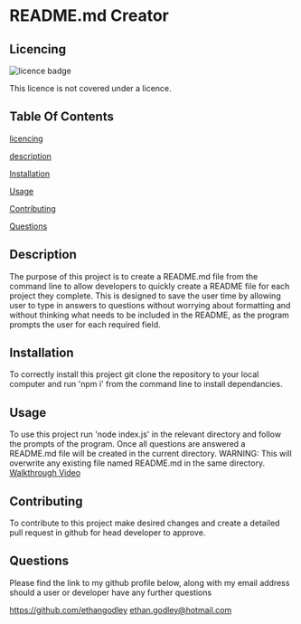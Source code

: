 # README.md Creator 

## Licencing
![licence badge](https://img.shields.io/badge/licence-none-brightgreen) 
 
This licence is not covered under a licence.

## Table Of Contents
[licencing](#Licencing) 

[description](#Description) 

[Installation](#Installation) 

[Usage](#Usage) 

[Contributing](#Contributing)  

[Questions](#Questions) 

## Description
The purpose of this project is to create a README.md file from the command line to allow developers to quickly create a README file
for each project they complete. This is designed to save the user time by allowing user to type in answers to questions without worrying about formatting
and without thinking what needs to be included in the README, as the program prompts the user for each required field.

## Installation
To correctly install this project git clone the repository to your local computer and run 'npm i' from the command line to install dependancies.

## Usage
To use this project run 'node index.js' in the relevant directory and follow the prompts of the program. Once all questions are answered a README.md file will be created in the current directory. WARNING: This will overwrite any existing file named README.md in the same directory.
[Walkthrough Video](https://drive.google.com/file/d/1qz26ALrhd1ntU9TbAWnAR7ZVtQoJIo5g/view?usp=sharing)

## Contributing 
To contribute to this project make desired changes and create a detailed pull request in github for head developer to approve. 
 
## Questions 
Please find the link to my github profile below, along with my email address should a user or developer have any further questions 

https://github.com/ethangodley ethan.godley@hotmail.com
